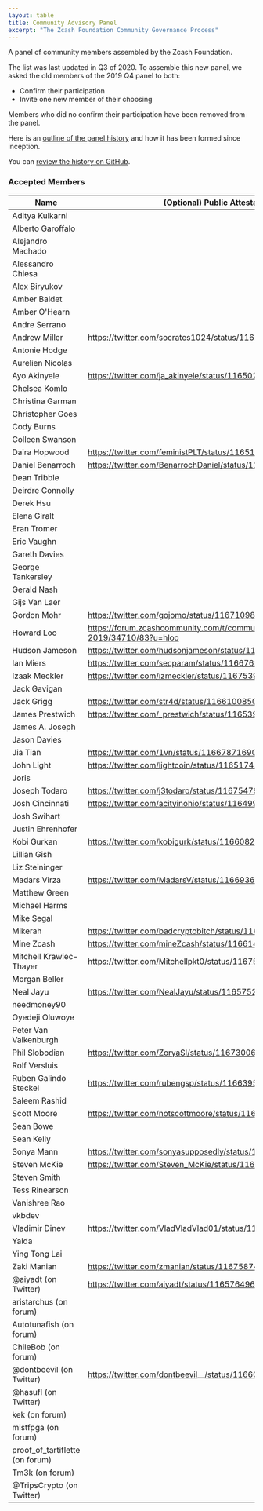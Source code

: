 ```yaml
---
layout: table
title: Community Advisory Panel
excerpt: "The Zcash Foundation Community Governance Process"
---
```


A panel of community members assembled by the Zcash Foundation.

The list was last updated in Q3 of 2020. To assemble this new panel, we asked the old members of the 2019 Q4 panel to both:

- Confirm their participation
- Invite one new member of their choosing

Members who did no confirm their participation have been removed from the panel.

Here is an [outline of the panel history](https://www.zfnd.org/blog/expanding-cap/) and how it has been formed since inception.


You can [review the history on GitHub](https://github.com/ZcashFoundation/zfnd/commits/master/governance/community-advisory-panel.md).

### Accepted Members

| Name | (Optional) Public Attestation |
| ---- | ----------------------------- |
| Aditya Kulkarni |  |
| Alberto Garoffalo |  |
| Alejandro Machado |  |
| Alessandro Chiesa |  |
| Alex Biryukov |  |
| Amber Baldet |  |
| Amber O'Hearn |  |
| Andre Serrano |  |
| Andrew Miller | https://twitter.com/socrates1024/status/1165005068715864064 |
| Antonie Hodge |  |
| Aurelien Nicolas |  |
| Ayo Akinyele | https://twitter.com/ja_akinyele/status/1165028854534217737 |
| Chelsea Komlo |  |
| Christina Garman |  |
| Christopher Goes |  |
| Cody Burns |  |
| Colleen Swanson |  |
| Daira Hopwood | https://twitter.com/feministPLT/status/1165192424030969856 |
| Daniel Benarroch | https://twitter.com/BenarrochDaniel/status/1165060154250932224 |
| Dean Tribble |  |
| Deirdre Connolly |  |
| Derek Hsu |  |
| Elena Giralt |  |
| Eran Tromer |  |
| Eric Vaughn |  |
| Gareth Davies |  |
| George Tankersley |  |
| Gerald Nash |  |
| Gijs Van Laer |  |
| Gordon Mohr | https://twitter.com/gojomo/status/1167109857440223233 |
| Howard Loo | https://forum.zcashcommunity.com/t/community-advisory-panel-2019/34710/83?u=hloo |
| Hudson Jameson | https://twitter.com/hudsonjameson/status/1166752727558316037 |
| Ian Miers | https://twitter.com/secparam/status/1166762890579329024 |
| Izaak Meckler | https://twitter.com/izmeckler/status/1167539651592146944 |
| Jack Gavigan |  |
| Jack Grigg | https://twitter.com/str4d/status/1166100850013552645 |
| James Prestwich | https://twitter.com/_prestwich/status/1165390625610579971 |
| James A. Joseph |  |
| Jason Davies |  |
| Jia Tian | https://twitter.com/1vn/status/1166787169052053504 |
| John Light | https://twitter.com/lightcoin/status/1165174101050372096 |
| Joris |  |
| Joseph Todaro | https://twitter.com/j3todaro/status/1167547953713688576 |
| Josh Cincinnati | https://twitter.com/acityinohio/status/1164992899328696320 |
| Josh Swihart |  |
| Justin Ehrenhofer |  |
| Kobi Gurkan | https://twitter.com/kobigurk/status/1166082122056175618 |
| Lillian Gish |  |
| Liz Steininger |  |
| Madars Virza | https://twitter.com/MadarsV/status/1166936046489280512 | 
| Matthew Green |  |
| Michael Harms |  |
| Mike Segal |  |
| Mikerah  | https://twitter.com/badcryptobitch/status/1167478025048481793 |
| Mine Zcash | https://twitter.com/mineZcash/status/1166145954560565248 |
| Mitchell Krawiec-Thayer | https://twitter.com/Mitchellpkt0/status/1167513702779760649 |
| Morgan Beller |  |
| Neal Jayu | https://twitter.com/NealJayu/status/1165752937274064897 |
| needmoney90 |  |
| Oyedeji Oluwoye |  |
| Peter Van Valkenburgh |  |
| Phil Slobodian | https://twitter.com/ZoryaSl/status/1167300609277452288 |
| Rolf Versluis  |  |
| Ruben Galindo Steckel | https://twitter.com/rubengsp/status/1166395515854118912 |
| Saleem Rashid |  |
| Scott Moore | https://twitter.com/notscottmoore/status/1166306619245977603 |
| Sean Bowe |  |
| Sean Kelly |  |
| Sonya Mann | https://twitter.com/sonyasupposedly/status/1165047280589631488 |
| Steven McKie | https://twitter.com/Steven_McKie/status/1165001001981497344 |
| Steven Smith |  |
| Tess Rinearson |  |
| Vanishree Rao |  |
| vkbdev |  |
| Vladimir Dinev | https://twitter.com/VladVladVlad01/status/1166007652754874369 |
| Yalda |  |
| Ying Tong Lai |  |
| Zaki Manian | https://twitter.com/zmanian/status/1167587444641980417 |
| @aiyadt (on Twitter) | https://twitter.com/aiyadt/status/1165764968928731137 | 
| aristarchus (on forum) | |
| Autotunafish (on forum) | |
| ChileBob (on forum) | |
| @dontbeevil (on Twitter) | https://twitter.com/dontbeevil__/status/1166095444092452864 | 
| @hasufl (on Twitter) |  |
| kek (on forum) | |
| mistfpga (on forum) | |
| proof_of_tartiflette (on forum) |  |
| Tm3k (on forum) |  |
| @TripsCrypto (on Twitter) |  |
